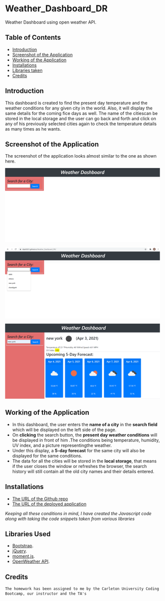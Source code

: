 # Weather_Dashboard_DR
Weather Dashboard using open weather API.


## Table of Contents
* [Introduction](#introduction)
* [Screenshot of the Application](#webpage)
* [Working of the Application](#web)
* [Installations](#installations)
* [Libraries taken](#details)
* [Credits](#credits)

 ## Introduction 
This dashboard is created to  find the present day temperature and the weather conditions for any given city in the world. Also, it will display the same details for the coming fice days as well.  The name of the citiescan be stored in the local storage and the user can go back and forth and click on any of his previously selected cities again to check the temperature details as many times as he wants.
 
 
 ## Screenshot of the Application
 The screenshot of the application looks almost similar to the one as shown here.

 
 ![Image](images/display_page.png)
 
 ![Image1](images/city_stored.png)
 
 ![Image2](images/showdetails.png)
 
 
 ## Working of the Application
 * In this dashboard, the user enters the __name of a city__ in the __search field__ which will be displayed on the left side of the page.
 * On __clicking__ the search button, the __present day weather conditions__ will be displayed in front of him .The conditions being temperature, humidity, UV index, and a picture representingthe weather.
 *  Under this display, a __5-day forecast__ for the same city will also be displayed for the same conditions.
 * The data for all the cities will be stored in the __local storage__, that means if the user closes the window or refreshes the browser, the search history will still contain all the old city names and their details entered.
 
   
 
 
 ## Installations
   * [The URL of the Github repo](https://github.com/Dipti2021/Weather_Dashboard_DR)
   * [The URL of the deployed application](https://dipti2021.github.io/Weather_Dashboard_DR/)
 

  *Keeping all these conditions in mind, I have created the Javascript code along with  taking the code snippets taken from various libraries*
  
 ## Libraries Used
   * [Bootstrap](https://getbootstrap.com/).
   * [jQuery](https://jquery.com/).
   * [moment.js](https://momentjs.com/).
   * [OpenWeather API](https://openweathermap.org/api).


 ## Credits
    The homework has been assigned to me by the Carleton University Coding Bootcamp, our instructor and the TA's
   
